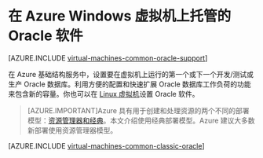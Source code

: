 <properties
	pageTitle="Windows 虚拟机上的 Oracle | Azure"
	description="查找介绍如何在基于 Windows 的 Azure 虚拟机上设置 Oracle 软件的文章。"
	services="virtual-machines-windows"
	documentationCenter=""
	authors="rickstercdn"
	manager="timlt"
	editor=""
	tags="azure-service-management"/>

<tags
	ms.service="virtual-machines-windows"
	ms.date="01/12/2016"
	wacn.date="03/03/2016"/>

# 在 Azure Windows 虚拟机上托管的 Oracle 软件

[AZURE.INCLUDE [virtual-machines-common-oracle-support](../includes/virtual-machines-common-oracle-support.md)]

在 Azure 基础结构服务中，设置要在虚拟机上运行的第一个或下一个开发/测试或生产 Oracle 数据库。利用方便的配置和快速扩展 Oracle 数据库工作负荷的功能来包含新的容量。你也可以在 [Linux 虚拟机](/documentation/articles/virtual-machines-linux-classic-oracle/)设置 Oracle 软件。

> [AZURE.IMPORTANT]Azure 具有用于创建和处理资源的两个不同的部署模型：[资源管理器和经典](/documentation/articles/resource-manager-deployment-model/)。本文介绍使用经典部署模型。Azure 建议大多数新部署使用资源管理器模型。

[AZURE.INCLUDE [virtual-machines-common-classic-oracle](../includes/virtual-machines-common-classic-oracle.md)]

<!---HONumber=82-->